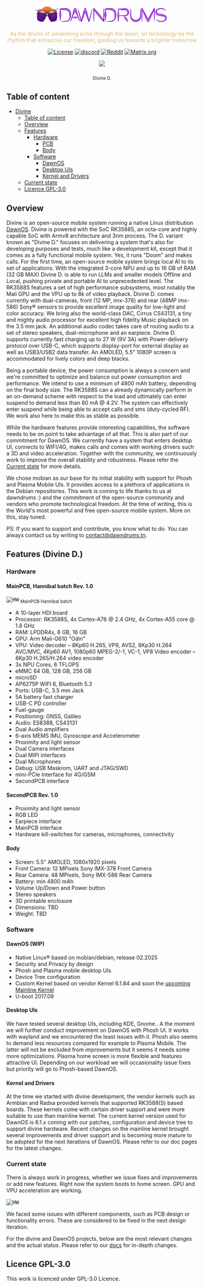 <div align="center">
<a href="https://dawndrums.tn"><img title="dawndrums" src="assets/dd_logo_v2.png" width="70%"/></a>

<span style="color: #e1ba66;">As the drums of awakening echo through the dawn, let technology be the rhythm that enhances our freedom, guiding us towards a brighter tomorrow</span>


[![License](https://img.shields.io/badge/License-GPL%203.0-blue.svg)](https://opensource.org/licenses/Apache-2.0)
[![discord](https://img.shields.io/badge/Discord-%235865F2.svg?&logo=discord&logoColor=white)](https://discord.gg/dEeTTjjB)
[![Reddit](https://img.shields.io/badge/Reddit-FF4500?logo=reddit&logoColor=white)](https://reddit.com/r/dawndrums)
[![Matrix.org](https://img.shields.io/badge/Matrix-000?logo=matrix&logoColor=fff)](https://matrix.to/#/#dawndrums.tn:matrix.org)


<p float="center">
<img src="https://github.com/dawndrums/divine/blob/main/d._/assets/dd.rev1.jpg" width="50%" object-fit="cover"/>
</p>
<sub>
  Divine D.
</sub>
</div>

## Table of content

- [Divine](#divine)
  - [Table of content](#table-of-content)
  - [Overview](#overview)
  - [Features](#features)
    - [Hardware](#hardware)
      - [PCB](#pcb)
      - [Body](#body)
    - [Software](#software)
      - [DawnOS](#dawnos)
      - [Desktop UIs](#ui)
      - [Kernel and Drivers](#kernel)
  - [Current state](#current-state)
  - [Licence GPL-3.0](#licence-gpl-30)

## Overview

Divine is an open-source mobile system running a native Linux distribution [DawnOS](https://www.github/dawndrums/dawnos/).
Divine is powered with the SoC RK3588S, an octa-core and highly capable SoC with Armv8 architecture and 3nm process. The D. variant known as "Divine D." focuses on delivering 
a system that's also for developing purposes and tests, much like a development kit, except that it comes as a fully functional mobile system. Yes, it runs "Doom" and makes calls.
For the first time, an open-source mobile system brings local AI to its set of applications.
With the integrated 3-core NPU and up to 16 GB of RAM (32 GB MAX) Divine D. is able to run LLMs and smaller models Offline and Local, pushing private and portable AI to unprecedented level.
The RK3588S features a set of high performance subsystems, most notably the Mali GPU and the VPU up to 8k of video playback. 
Divine D. comes currently with dual-cameras, front (12 MP, imx-378) and rear (48MP imx-586) Sony® sensors to provide excellent image quality for low-light and color accuracy.
We bring also the world-class DAC, Cirrus CS43131, a tiny and mighty audio processor for excellent high fidelity Music playback on the 3.5 mm jack.
An additional audio codec takes care of routing audio to a set of stereo speakers, dual-microphone and an earpiece.
Divine D. supports currently fast charging up to 27 W (9V 3A) with Power-delivery protocol over USB-C, which supports display-port for external display as well as USB3/USB2 data transfer.
An AMOLED, 5.5" 1080P screen is accommodated for lively colors and deep blacks. 

Being a portable device, the power consumption is always a concern and we're committed to optimize and balance out power consumption and performance.
We intend to use a minimum of 4800 mAh battery, depending on the final body size.
The RK3588S can a already dynamically perform in an on-demand scheme with respect to the load and ultimately can enter suspend to demand less than 80 mA @ 4.2V.
The system can effectively enter suspend while being able to accept calls and sms (duty-cycled RF). We work also here to make this as stable as possible.

While the hardware features provide interesting capabilities, the software needs to be on point to take advantage of all that. This is also part of our commitment for DawnOS.
We currently have a system that enters desktop UI, connects to WIFI/4G, makes calls and comes with working drivers such a 3D and video acceleration.
Together with the community, we continuously work to improve the overall stability and robustness.
Please refer the [Current state](#current-state) for more details.

We chose mobian as our base for its initial stability with support for Phosh and Plasma Mobile UIs. It provides access to a plethora of applications in the Debian repositories.
This work is coming to life thanks to us at dawndrums :) and the commitment of the open-source community and vendors who promote technological freedom.
At the time of writing, this is the World's most powerful and free open-source mobile system.
More on this, stay tuned.

PS: If you want to support and contribute, you know what to do. You can always contact us by writing to contact@dawndrums.tn.

## Features (Divine D.)

### Hardware

#### MainPCB, Hannibal batch Rev. 1.0
<kbd><img title="HW" src="https://github.com/dawndrums/divine/blob/main/d._/assets/divine_mb_1.0.jpg"/></kbd>
<sub>
MainPCB Hannibal batch
</sub>
- A 10-layer HDI board
- Processor: RK3588S, 4x Cortex-A76 @ 2.4 GHz, 4x Cortex-A55 core @ 1.8 GHz
- RAM: LPDDR4x, 8 GB, 16 GB
- GPU: Arm Mali-G610 "Odin"
- VPU: Video decoder – 8Kp60 H.265, VP9, AVS2, 8Kp30 H.264 AVC/MVC, 4Kp60 AV1, 1080p60 MPEG-2/-1, VC-1, VP8 Video encoder – 8Kp30 H.265/H.264 video encoder
- 3x NPU Cores, 6 TFLOPS 
- eMMC 64 GB, 128 GB, 256 GB
- microSD
- AP6275P WIFI 6, Bluetooth 5.3
- Ports: USB-C, 3.5 mm Jack
- 5A battery fast charger
- USB-C PD controller
- Fuel-gauge
- Positioning: GNSS, Galileo
- Audio: ES8388, CS43131
- Dual Audio amplifiers
- 6-axis MEMS IMU, Gyroscope and Accelerometer
- Proximity and light sensor
- Dual Camera interfaces
- Dual MIPI interfaces
- Dual Microphones
- Debug: USB Maskrom, UART and JTAG/SWD
- mini-PCIe Interface for 4G/GSM
- SecondPCB interface
#### SecondPCB Rev. 1.0
- Proximity and light sensor
- RGB LED
- Earpiece interface
- MainPCB interface
- Hardware kill-switches for cameras, microphones, connectivity

#### Body
- Screen: 5.5" AMOLED, 1080x1920 pixels
- Front Camera: 12 MPixels Sony IMX-378 Front Camera
- Rear Camera: 48 MPixels, Sony IMX-586 Rear Camera
- Battery: min  4800 mAh
- Volume Up/Down and Power button
- Stereo speakers
- 3D printable enclosure
- Dimensions: TBD
- Weight: TBD


### Software
#### DawnOS (WIP)
- Native Linux® based on mobian/debian, release 02.2025
- Security and Privacy by design
- Phosh and Plasma mobile desktop UIs
- Device Tree configuration
- Custom Kernel based on vendor Kernel 6.1.84 and soon the [upcoming Mainline Kernel](https://gitlab.collabora.com/hardware-enablement/rockchip-3588/notes-for-rockchip-3588/-/blob/main/mainline-status.md)
- U-boot 2017.09
#### Desktop UIs

We have tested several desktop UIs, including KDE, Gnome.. A the moment we will further conduct improvement on DawnOS with Phosh UI.
It works with wayland and we encountered the least issues with it. Phosh also seems to demand less resources compared for example to Plasma Mobile.
The latter will not be excluded from improvements but it seems it needs some more optimizations. Plasma home screen is more flexible and features attractive UI.
Depending on our workload we will occasionality issue fixes but priority will go to Phosh-based DawnOS.

#### Kernel and Drivers

At the time we started with divine development, the vendor kernels such as Armbian and Radxa provided kernels that supported RK3588(S) based boards.
These kernels come with certain driver support and were more suitable to use than mainline kernel.
The current kernel version used for DawnOS is 6.1.x coming with our patches, configuration and device tree to support divine hardware.
Recent changes on the mainline kernel brought several improvements and driver support and is becoming more mature to be adopted for the next iterations of DawnOS.
Please refer to our doc pages for the latest changes.

### Current state


There is always work in progress, whether we issue fixes and improvements or add new features.
Right now the system boots to home screen. GPU and VPU acceleration are working.

<kbd><img title="HW" src="https://github.com/dawndrums/divine/blob/main/d._/assets/IMG_4082.jpeg"/></kbd>

We faced some issues with different components, such as PCB design or functionality errors.
These are considered to be fixed in the next design iteration.

For the divine and DawnOS projects, below are the most relevant changes and the actual status.
Please refer to our [docs](https://docs.dawndrums.tn/docs/Current_state) for in-depth changes.


## Licence GPL-3.0

This work is licenced under GPL-3.0 Licence.
